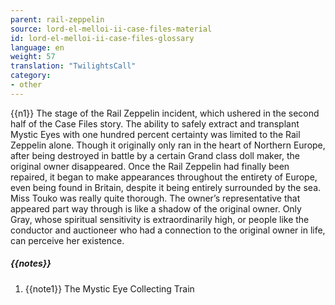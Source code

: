 ```yaml
---
parent: rail-zeppelin
source: lord-el-melloi-ii-case-files-material
id: lord-el-melloi-ii-case-files-glossary
language: en
weight: 57
translation: "TwilightsCall"
category:
- other
---
```


{{n1}}
The stage of the Rail Zeppelin incident, which ushered in the second half of the Case Files story.
The ability to safely extract and transplant Mystic Eyes with one hundred percent certainty was limited to the Rail Zeppelin alone.
Though it originally only ran in the heart of Northern Europe, after being destroyed in battle by a certain Grand class doll maker, the original owner disappeared. Once the Rail Zeppelin had finally been repaired, it began to make appearances throughout the entirety of Europe, even being found in Britain, despite it being entirely surrounded by the sea. Miss Touko was really quite thorough.
The owner’s representative that appeared part way through is like a shadow of the original owner. Only Gray, whose spiritual sensitivity is extraordinarily high, or people like the conductor and auctioneer who had a connection to the original owner in life, can perceive her existence.

##### {{notes}}

1. {{note1}} The Mystic Eye Collecting Train
